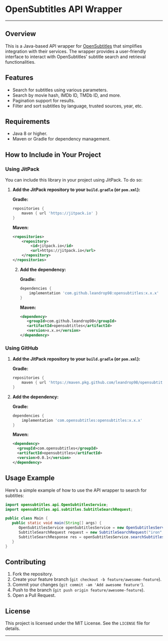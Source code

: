 
# OpenSubtitles API Wrapper

---

## Overview
This is a Java-based API wrapper for [OpenSubtitles](https://www.opensubtitles.com/) that simplifies integration with their services. The wrapper provides a user-friendly interface to interact with OpenSubtitles' subtitle search and retrieval functionalities.

## Features
- Search for subtitles using various parameters.
- Search by movie hash, IMDb ID, TMDb ID, and more.
- Pagination support for results.
- Filter and sort subtitles by language, trusted sources, year, etc.

## Requirements
- Java 8 or higher.
- Maven or Gradle for dependency management.

## How to Include in Your Project

### Using JitPack
You can include this library in your project using JitPack. To do so:

1. **Add the JitPack repository to your `build.gradle` (or `pom.xml`):**

   **Gradle:**
   ```gradle
   repositories {
       maven { url 'https://jitpack.io' }
   }
   ```

   **Maven:**
   ```xml
   <repositories>
       <repository>
           <id>jitpack.io</id>
           <url>https://jitpack.io</url>
       </repository>
   </repositories>
   ```

   2. **Add the dependency:**

      **Gradle:**
      ```gradle
      dependencies {
          implementation 'com.github.leandrop98:opensubtitles:x.x.x'
      }
      ```

      **Maven:**
      ```xml
      <dependency>
         <groupId>com.github.leandrop98</groupId>
         <artifactId>opensubtitles</artifactId>
         <version>x.x.x</version>
      </dependency>
      ```

### Using GitHub
1. **Add the JitPack repository to your `build.gradle` (or `pom.xml`):**

   **Gradle:**
   ```gradle
   repositories {
       maven { url 'https://maven.pkg.github.com/leandrop98/opensubtitles' }
   }
   ```

2. **Add the dependency:**

   **Gradle:**
   ```gradle
   dependencies {
       implementation 'com.opensubtitles:opensubtitles:x.x.x'
   }
   ```

   **Maven:**
   ```xml
   <dependency>
     <groupId>com.opensubtitles</groupId>
     <artifactId>opensubtitles</artifactId>
     <version>0.0.1</version>
   </dependency>
   ```

## Usage Example
Here’s a simple example of how to use the API wrapper to search for subtitles:

```java
import opensubtitles.api.OpenSubtitlesService;
import opensubtitles.api.subtitles.SubtitleSearchRequest;

public class Main {
   public static void main(String[] args) {
      OpenSubtitlesService openSubtitlesService = new OpenSubtitlesService(System.getenv("TEST_API_KEY"), "appnametest", "v1.0.0");
      SubtitleSearchRequest request = new SubtitleSearchRequest("iron", "en");
      SubtitleSearchResponse res = openSubtitlesService.searchSubtitles(request);
   }
}
```

## Contributing
1. Fork the repository.
2. Create your feature branch (`git checkout -b feature/awesome-feature`).
3. Commit your changes (`git commit -am 'Add awesome feature'`).
4. Push to the branch (`git push origin feature/awesome-feature`).
5. Open a Pull Request.

## License
This project is licensed under the MIT License. See the `LICENSE` file for details.

---
